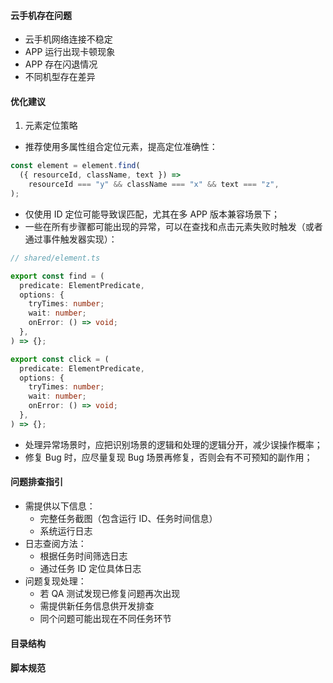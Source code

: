#### 云手机存在问题
- 云手机网络连接不稳定
- APP 运行出现卡顿现象
- APP 存在闪退情况
- 不同机型存在差异

#### 优化建议
1. 元素定位策略
- 推荐使用多属性组合定位元素，提高定位准确性：
```javascript
const element = element.find(
  ({ resourceId, className, text }) =>
    resourceId === "y" && className === "x" && text === "z",
);
```
- 仅使用 ID 定位可能导致误匹配，尤其在多 APP 版本兼容场景下；
- 一些在所有步骤都可能出现的异常，可以在查找和点击元素失败时触发（或者通过事件触发器实现）：
```typescript
// shared/element.ts

export const find = (
  predicate: ElementPredicate,
  options: {
    tryTimes: number;
    wait: number;
    onError: () => void;
  },
) => {};

export const click = (
  predicate: ElementPredicate,
  options: {
    tryTimes: number;
    wait: number;
    onError: () => void;
  },
) => {};
```
- 处理异常场景时，应把识别场景的逻辑和处理的逻辑分开，减少误操作概率；
- 修复 Bug 时，应尽量复现 Bug 场景再修复，否则会有不可预知的副作用；

#### 问题排查指引
- 需提供以下信息：
  - 完整任务截图（包含运行 ID、任务时间信息）
  - 系统运行日志
- 日志查阅方法：
  - 根据任务时间筛选日志
  - 通过任务 ID 定位具体日志
- 问题复现处理：
  - 若 QA 测试发现已修复问题再次出现
  - 需提供新任务信息供开发排查
  - 同个问题可能出现在不同任务环节

#### 目录结构
#### 脚本规范
